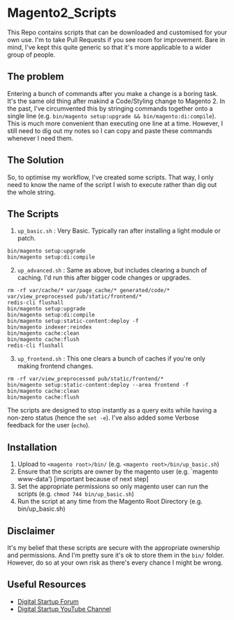 # Magento2_Scripts

This Repo contains scripts that can be downloaded and customised for your own use. I'm to take Pull Requests if you see room for improvement. Bare in mind, I've kept this quite generic so that it's more applicable to a wider group of people.

## The problem
Entering a bunch of commands after you make a change is a boring task. It's the same old thing after makind a Code/Styling change to Magento 2. In the past, I've circumvented this by stringing commands together onto a single line (e.g. `bin/magento setup:upgrade && bin/magento:di:compile`). This is much more convenient than executing one line at a time. However, I still need to dig out my notes so I can copy and paste these commands whenever I need them.

## The Solution
So, to optimise my workflow, I've created some scripts. That way, I only need to know the name of the script I wish to execute rather than dig out the whole string.

## The Scripts
1. `up_basic.sh` : Very Basic. Typically ran after installing a light module or patch.

```
bin/magento setup:upgrade
bin/magento setup:di:compile
```

2. `up_advanced.sh` : Same as above, but includes clearing a bunch of caching. I'd run this after bigger code changes or upgrades.

```
rm -rf var/cache/* var/page_cache/* generated/code/* var/view_preprocessed pub/static/frontend/*
redis-cli flushall
bin/magento setup:upgrade
bin/magento setup:di:compile
bin/magento setup:static-content:deploy -f
bin/magento indexer:reindex
bin/magento cache:clean
bin/magento cache:flush
redis-cli flushall
```

3. `up_frontend.sh` : This one clears a bunch of caches if you're only making frontend changes.

```
rm -rf var/view_preprocessed pub/static/frontend/*
bin/magento setup:static-content:deploy --area frontend -f
bin/magento cache:clean
bin/magento cache:flush
```

The scripts are designed to stop instantly as a query exits while having a non-zero status (hence the `set -e`). I've also added some Verbose feedback for the user (`echo`).

## Installation
1. Upload to `<magento root>/bin/` (e.g. `<magento root>/bin/up_basic.sh`)
2. Ensure that the scripts are owner by the magento user (e.g. `magento www-data') [important because of next step]
3. Set the appropriate permissions so only magento user can run the scripts (e.g. `chmod 744 bin/up_basic.sh`)
4. Run the script at any time from the Magento Root Directory (e.g. bin/up_basic.sh)

## Disclaimer
It's my belief that these scripts are secure with the appropriate ownership and permissions. And I'm pretty sure it's ok to store them in the `bin/` folder. However, do so at your own risk as there's every chance I might be wrong.

## Useful Resources

* [Digital Startup Forum](https://digitalstartup.co.uk/)
* [Digital Startup YouTube Channel](https://www.youtube.com/channel/UCacwUJ5gxGgBXkqea0j122A)

